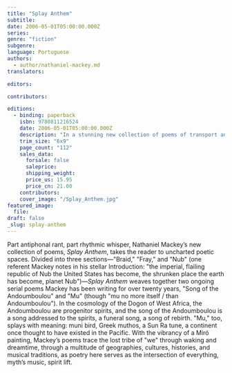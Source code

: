 ```yaml
---
title: "Splay Anthem"
subtitle:
date: 2006-05-01T05:00:00.000Z
series:
genre: "fiction"
subgenre:
language: Portuguese
authors:
  - author/nathaniel-mackey.md
translators:

editors:

contributors:

editions:
  - binding: paperback
    isbn: 9780811216524
    date: 2006-05-01T05:00:00.000Z
    description: "In a stunning new collection of poems of transport and transcendence, African-American poet Nathaniel Mackey's _asthmatic song of aspiration_ scuttles across cultures and histories—from America to Andalucía, from Ethiopia to Vienna—in a sexy, beautiful adaptive dance. "
    trim_size: "6x9"
    page_count: "112"
    sales_data:
      forsale: false
      saleprice:
      shipping_weight:
      price_us: 15.95
      price_cn: 21.00
    contributors:
    cover_image: "/Splay_Anthem.jpg"
featured_image:
  file:
draft: false
_slug: splay-anthem
---
```


Part antiphonal rant, part rhythmic whisper, Nathaniel Mackey’s new collection of poems, _Splay Anthem_, takes the reader to uncharted poetic spaces. Divided into three sections—"Braid," "Fray," and "Nub" (one referent Mackey notes in his stellar Introduction: "the imperial, flailing republic of Nub the United States has become, the shrunken place the earth has become, planet Nub")—_Splay Anthem_ weaves together two ongoing serial poems Mackey has been writing for over twenty years, "Song of the Andoumboulou" and "Mu" (though "mu no more itself / than Andoumboulou"). In the cosmology of the Dogon of West Africa, the Andoumboulou are progenitor spirits, and the song of the Andoumboulou is a song addressed to the spirits, a funeral song, a song of rebirth. "Mu," too, splays with meaning: muni bird, Greek muthos, a Sun Ra tune, a continent once thought to have existed in the Pacific. With the vibrancy of a Miró painting, Mackey’s poems trace the lost tribe of "we" through waking and dreamtime, through a multitude of geographies, cultures, histories, and musical traditions, as poetry here serves as the intersection of everything, myth’s music, spirit lift.


